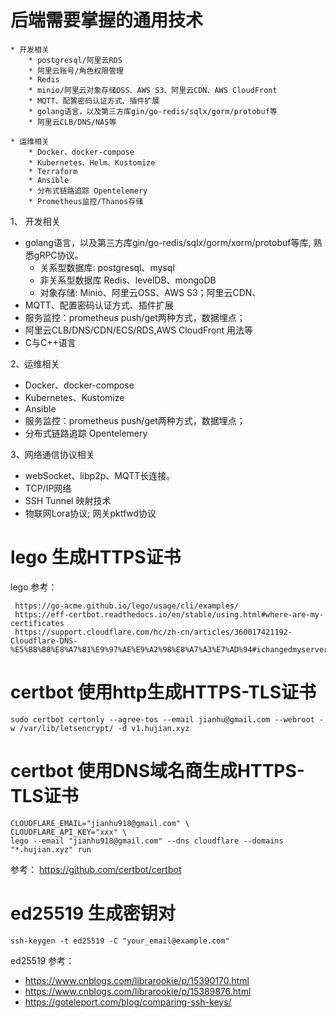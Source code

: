 # 后端需要掌握的通用技术
```
* 开发相关
    * postgresql/阿里云RDS
    * 阿里云账号/角色权限管理
    * Redis
    * minio/阿里云对象存储OSS、AWS S3、阿里云CDN、AWS CloudFront
    * MQTT、配置密码认证方式、插件扩展
    * golang语言，以及第三方库gin/go-redis/sqlx/gorm/protobuf等
    * 阿里云CLB/DNS/NAS等
  
* 运维相关
    * Docker、docker-compose
    * Kubernetes、Helm、Kustomize
    * Terraform 
    * Ansible 
    * 分布式链路追踪 Opentelemery
    * Prometheus监控/Thanos存储
```
1、	开发相关
* golang语言，以及第三方库gin/go-redis/sqlx/gorm/xorm/protobuf等库, 熟悉gRPC协议。
  * 关系型数据库: postgresql、mysql
  * 非关系型数据库 Redis、levelDB、mongoDB
  * 对象存储: Minio、阿里云OSS、AWS S3；阿里云CDN、
* MQTT、配置密码认证方式、插件扩展
* 服务监控：prometheus  push/get两种方式，数据埋点；
* 阿里云CLB/DNS/CDN/ECS/RDS,AWS CloudFront 用法等
* C与C++语言
  
2、运维相关
  * Docker、docker-compose
  * Kubernetes、Kustomize
  * Ansible
  * 服务监控：prometheus  push/get两种方式，数据埋点；  
  * 分布式链路追踪 Opentelemery  

3、网络通信协议相关
* webSocket、libp2p、MQTT长连接。
* TCP/IP网络
* SSH Tunnel 映射技术
* 物联网Lora协议; 网关pktfwd协议




# lego 生成HTTPS证书
lego 参考：
``` 
 https://go-acme.github.io/lego/usage/cli/examples/
 https://eff-certbot.readthedocs.io/en/stable/using.html#where-are-my-certificates
 https://support.cloudflare.com/hc/zh-cn/articles/360017421192-Cloudflare-DNS-%E5%B8%B8%E8%A7%81%E9%97%AE%E9%A2%98%E8%A7%A3%E7%AD%94#ichangedmyserveripaddress
```

#  certbot 使用http生成HTTPS-TLS证书 
```
sudo certbot certonly --agree-tos --email jianhu@gmail.com --webroot -w /var/lib/letsencrypt/ -d v1.hujian.xyz
```
#  certbot 使用DNS域名商生成HTTPS-TLS证书
```
CLOUDFLARE_EMAIL="jianhu918@gmail.com" \
CLOUDFLARE_API_KEY="xxx" \
lego --email "jianhu918@gmail.com" --dns cloudflare --domains "*.hujian.xyz" run
```

参考：
 https://github.com/certbot/certbot

# ed25519  生成密钥对
``` ssh-keygen -t ed25519 -C "your_email@example.com" ```


ed25519 参考：
- https://www.cnblogs.com/librarookie/p/15390170.html
- https://www.cnblogs.com/librarookie/p/15389876.html
- https://goteleport.com/blog/comparing-ssh-keys/